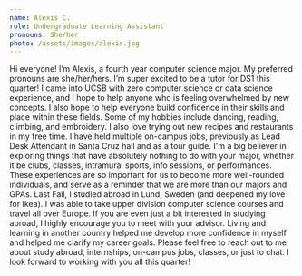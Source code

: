 ```yaml
---
name: Alexis C. 
role: Undergraduate Learning Assistant
pronouns: She/her
photo: /assets/images/alexis.jpg
---
```


Hi everyone! I’m Alexis, a fourth year computer science major. My preferred pronouns are she/her/hers. I’m super excited to be a tutor for DS1 this quarter! I came into UCSB with zero computer science or data science experience, and I hope to help anyone who is feeling overwhelmed by new concepts. I also hope to help everyone build confidence in their skills and place within these fields. Some of my hobbies include dancing, reading, climbing, and embroidery. I also love trying out new recipes and restaurants in my free time. I have held multiple on-campus jobs, previously as Lead Desk Attendant in Santa Cruz hall and as a tour guide. I'm a big believer in exploring things that have absolutely nothing to do with your major, whether it be clubs, classes, intramural sports, info sessions, or performances. These experiences are so important for us to become more well-rounded individuals, and serve as a reminder that we are more than our majors and GPAs. Last Fall, I studied abroad in Lund, Sweden (and deepened my love for Ikea). I was able to take upper division computer science courses and travel all over Europe. If you are even just a bit interested in studying abroad, I highly encourage you to meet with your advisor. Living and learning in another country helped me develop more confidence in myself and helped me clarify my career goals.  Please feel free to reach out to me about study abroad, internships, on-campus jobs, classes, or just to chat. I look forward to working with you all this quarter!
